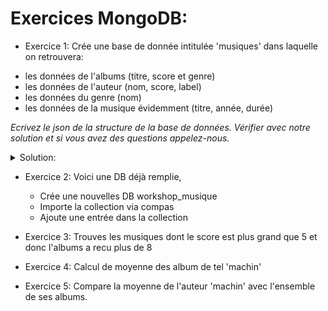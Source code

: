 # Exercices MongoDB:

*  Exercice 1: Crée une base de donnée intitulée 'musiques' dans laquelle on retrouvera:

- les données de l'albums (titre, score et genre)
- les données de l'auteur (nom, score, label)
- les données du genre (nom)
- les données de la musique évidemment (titre, année, durée)

*Ecrivez le json de la structure de la base de données. Vérifier avec notre solution et si vous avez des questions appelez-nous.*

<details>
<summary>Solution:</summary>

```json
{ 
  "titre" : "Wow",
  "année" : "2011",
  "durée" : "3 : 40",
  "genre" : 
    [ 
      { 
		    "nom" : "Pop"
	    }, 
      { 
		    "nom" : "Rock" 
	    }
    ],
  "auteurs":
    [ 
      {
        "nom": "Michel",
        "score": 5,
		    "label": "Epitaph Records"
      },
      {
        "nom":"Bob",
        "score": 6,
		    "label": "SoloLearn"
      }
    ],
  "albums":
    [
      {
        "titre" : "Super Album",
        "score" : 5,
        "genre" : ["Metalcore"]
      }
	  ]
}
```
</details>

* Exercice 2: Voici une DB déjà remplie, 
 
  * Crée une nouvelles DB workshop_musique 
  * Importe la collection via compas 
  * Ajoute une entrée dans la collection 
 
 
* Exercice 3: Trouves les musiques dont le score est plus grand que 5 et donc l'albums a recu plus de 8

* Exercice 4: Calcul de moyenne des album de tel 'machin'

* Exercice 5: Compare la moyenne de l'auteur 'machin' avec l'ensemble de ses albums. 